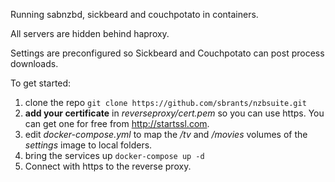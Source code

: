 Running sabnzbd, sickbeard and couchpotato in containers.

All servers are hidden behind haproxy.

Settings are preconfigured so Sickbeard and Couchpotato can post process downloads.

To get started:
1. clone the repo ```git clone https://github.com/sbrants/nzbsuite.git```
1. __add your certificate__ in _reverseproxy/cert.pem_ so you can use https. You can get one for free from http://startssl.com.
1. edit _docker-compose.yml_ to map the _/tv_ and _/movies_ volumes of the _settings_ image to local folders.
1. bring the services up ```docker-compose up -d```
1. Connect with https to the reverse proxy.
